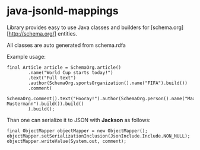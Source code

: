 java-jsonld-mappings
====================

Library provides easy to use Java classes and builders for [schema.org][http://schema.org/] entities.

All classes are auto generated from schema.rdfa

Example usage:
```
final Article article = SchemaOrg.article()
        .name("World Cup starts today!")
        .text("Full text")
        .author(SchemaOrg.sportsOrganization().name("FIFA").build())
        .comment(
                SchemaOrg.comment().text("Hooray!").author(SchemaOrg.person().name("Max Mustermann").build()).build()
        ).build();
```

Than one can serialize it to JSON with __Jackson__ as follows:
```
final ObjectMapper objectMapper = new ObjectMapper();
objectMapper.setSerializationInclusion(JsonInclude.Include.NON_NULL);
objectMapper.writeValue(System.out, comment);
```